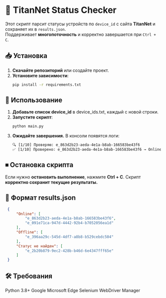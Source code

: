 # 🚗 TitanNet Status Checker

Этот скрипт парсит статусы устройств по `device_id` с сайта **TitanNet** и сохраняет их в `results.json`.  
Поддерживает **многопоточность** и корректно завершается при `Ctrl + C`.

## 📥 Установка

1. **Скачайте репозиторий** или создайте проект.
2. **Установите зависимости**:
   ```bash
   pip install -r requirements.txt

## 🚀 Использование
1. **Добавьте список device_id** в device_ids.txt, каждый с новой строки.
2. **Запустите скрипт**:
   ```txt
   python main.py
3. **Ожидайте завершения.** В консоли появятся логи:
   ```txt
   🔍 [1/10] Проверяю: e_863d2b23-aeda-4e1a-b8ab-166583be43f6
   ✅ [1/10] Проверено: e_863d2b23-aeda-4e1a-b8ab-166583be43f6 → Online

## ⏹ Остановка скрипта
Если нужно **остановить выполнение**, нажмите **Ctrl + C**.
Скрипт **корректно сохранит текущие результаты.**

## 📄 Формат results.json
   ```json
    {
        "Online": [
            "e_863d2b23-aeda-4e1a-b8ab-166583be43f6",
            "e_091e71ca-947d-4442-92b4-b7052056ea1d"
        ],
        "Offline": [
            "e_396aa29c-545d-4df7-a8b8-b529cebdc504"
        ],
        "Статус не найден": [
            "e_2b20b879-9ec2-428b-b46d-6e4347fff65e"
        ]
    }
   ```
## 🛠 Требования
Python 3.8+
Google Microsoft Edge
Selenium
WebDriver Manager
